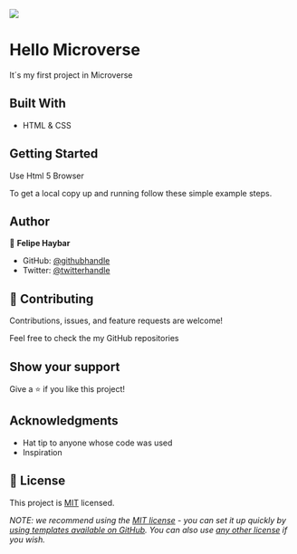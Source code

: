 ![](https://img.shields.io/badge/Microverse-blueviolet)

# Hello Microverse

It´s my first project in Microverse

## Built With

- HTML & CSS

## Getting Started

Use Html 5 Browser

To get a local copy up and running follow these simple example steps.

## Author

👤 **Felipe Haybar**

- GitHub: [@githubhandle](https://github.com/Feliverse)
- Twitter: [@twitterhandle](https://twitter.com/FelipeHaybar)

## 🤝 Contributing

Contributions, issues, and feature requests are welcome!

Feel free to check the my GitHub repositories

## Show your support

Give a ⭐️ if you like this project!

## Acknowledgments

- Hat tip to anyone whose code was used
- Inspiration

## 📝 License

This project is [MIT](./LICENSE) licensed.

_NOTE: we recommend using the [MIT license](https://choosealicense.com/licenses/mit/) - you can set it up quickly by [using templates available on GitHub](https://docs.github.com/en/communities/setting-up-your-project-for-healthy-contributions/adding-a-license-to-a-repository). You can also use [any other license](https://choosealicense.com/licenses/) if you wish._